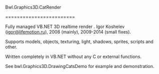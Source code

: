 Bwl.Graphics3D.CatRender

========================


Fully managed VB.NET 3D realtime render
.
Igor Koshelev (igor@lifemotion.ru), 2008 (mainly), 2009-2014 (small fixes).

Supports models, objects, texturing, light, shadows, sprites, scripts and other.

Written completely in VB.NET without any C or external functions.

See bwl.Graphics3D.DrawingCatsDemo for example and demonstration.